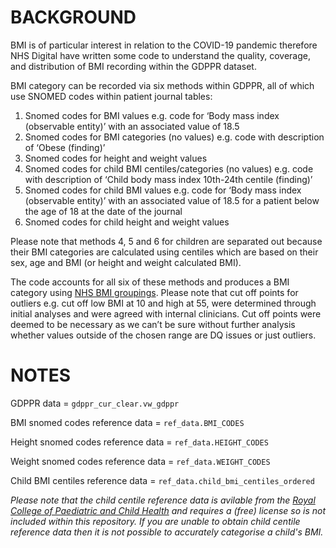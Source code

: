 # BACKGROUND
BMI is of particular interest in relation to the COVID-19 pandemic therefore NHS Digital have written some code to understand the quality, coverage, and distribution of BMI recording within the GDPPR dataset.

BMI category can be recorded via six methods within GDPPR, all of which use SNOMED codes within patient journal tables:

1.	Snomed codes for BMI values e.g. code for ‘Body mass index (observable entity)’ with an associated value of 18.5
2.	Snomed codes for BMI categories (no values) e.g. code with description of ‘Obese (finding)’
3.	Snomed codes for height and weight values 
4.	Snomed codes for child BMI centiles/categories (no values) e.g. code with description of ‘Child body mass index 10th-24th centile (finding)’
5.	Snomed codes for child BMI values e.g. code for ‘Body mass index (observable entity)’ with an associated value of 18.5 for a patient below the age of 18 at the date of the journal
6.	Snomed codes for child height and weight values

Please note that methods 4, 5 and 6 for children are separated out because their BMI categories are calculated using centiles which are based on their sex, age and BMI (or height and weight calculated BMI).

The code accounts for all six of these methods and produces a BMI category using [NHS BMI groupings](https://www.nhs.uk/live-well/healthy-weight/bmi-calculator/). Please note that cut off points for outliers e.g. cut off low BMI at 10 and high at 55, were determined through initial analyses and were agreed with internal clinicians. Cut off points were deemed to be necessary as we can’t be sure without further analysis whether values outside of the chosen range are DQ issues or just outliers.

# NOTES

GDPPR data = ```gdppr_cur_clear.vw_gdppr```

BMI snomed codes reference data = ```ref_data.BMI_CODES```

Height snomed codes reference data = ```ref_data.HEIGHT_CODES```

Weight snomed codes reference data = ```ref_data.WEIGHT_CODES```

Child BMI centiles reference data = ```ref_data.child_bmi_centiles_ordered ```

_Please note that the child centile reference data is avilable from the [Royal College of Paediatric and Child Health](https://www.rcpch.ac.uk/resources/body-mass-index-bmi-chart) and requires a (free) license so is not included within this repository. If you are unable to obtain child centile reference data then it is not possible to accurately categorise a child's BMI._
